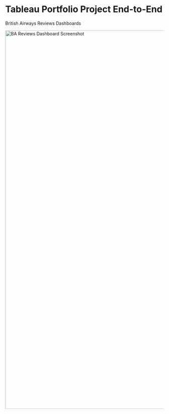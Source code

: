# Tableau Portfolio Project End-to-End
British Airways Reviews Dashboards

<img width="1201" alt="BA Reviews Dashboard Screenshot" src="https://github.com/user-attachments/assets/cbdaf7e8-6bf6-4d07-938e-1c90a8d33d6a">
